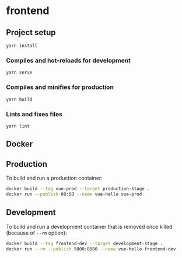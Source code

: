# frontend

## Project setup
```
yarn install
```

### Compiles and hot-reloads for development
```
yarn serve
```

### Compiles and minifies for production
```
yarn build
```

### Lints and fixes files
```
yarn lint
```

## Docker

## Production

To build and run a production container:

```bash
docker build --tag vue-prod --target production-stage .
docker run --publish 80:80 --name vue-hello vue-prod
```

## Development

To build and run a development container that is removed once killed (because of `--rm` option):

```bash
docker build --tag frontend-dev --target development-stage .
docker run --rm --publish 5000:8080 --name vue-hello frontend-dev
```
